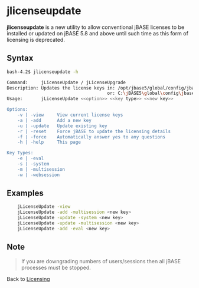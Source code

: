 # jlicenseupdate

<PageHeader />

**jlicenseupdate** is a new utility to allow conventional jBASE licenses to be installed or updated on jBASE 5.8 and above until such time as this form of licensing is deprecated.

## Syntax

```bash
bash-4.2$ jlicenseupdate -h

Command:     jLicenseUpdate / jLicenseUpgrade
Description: Updates the license keys in: /opt/jbase5/global/config/jbase_config.json
                                      or: C:\jBASE5\global\config\jbase_config.json
Usage:       jLicenseUpdate <<option>> <<key type>> <<new key>>

Options:
    -v | -view     View current license keys
    -a | -add      Add a new key
    -u | -update   Update existing key
    -r | -reset    Force jBASE to update the licensing details
    -f | -force    Automatically answer yes to any questions
    -h | -help     This page

Key Types:
    -e | -eval
    -s | -system
    -m | -multisession
    -w | -websession
```

## Examples

```bash
    jLicenseUpdate -view
    jLicenseUpdate -add -multisession <new key>
    jLicenseUpdate -update -system <new key>
    jLicenseUpdate -update -multisession <new key>
    jLicenseUpdate -add -eval <new key>
```

## Note

>If you are downgrading numbers of users/sessions then all jBASE processes must be stopped.

Back to [Licensing](./../README.md)

<PageFooter />
